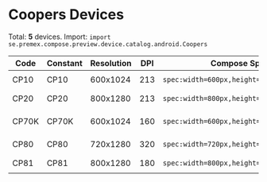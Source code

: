 # Coopers Devices

Total: **5** devices. Import: `import se.premex.compose.preview.device.catalog.android.Coopers`

| Code | Constant | Resolution | DPI | Compose Spec | Preview Usage |
|------|----------|------------|-----|-------------|---------------|
| CP10 | CP10 | 600x1024 | 213 | `spec:width=600px,height=1024px,dpi=213` | `@Preview(device = Coopers.CP10)` |
| CP20 | CP20 | 800x1280 | 213 | `spec:width=800px,height=1280px,dpi=213` | `@Preview(device = Coopers.CP20)` |
| CP70K | CP70K | 600x1024 | 160 | `spec:width=600px,height=1024px,dpi=160` | `@Preview(device = Coopers.CP70K)` |
| CP80 | CP80 | 720x1280 | 320 | `spec:width=720px,height=1280px,dpi=320` | `@Preview(device = Coopers.CP80)` |
| CP81 | CP81 | 800x1280 | 180 | `spec:width=800px,height=1280px,dpi=180` | `@Preview(device = Coopers.CP81)` |

<!-- Generated automatically. Do not edit manually. -->
